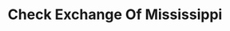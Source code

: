 ---
title: Check Exchange Of Mississippi
slug: check-exchange-of-mississippi
updated-on: '2024-05-30T13:44:31.749Z'
created-on: '2024-05-30T13:41:46.671Z'
published-on: '2024-05-30T13:54:32.469Z'
f_city-state-2:
- cms/city/wiggins-ms.md
- cms/city/carthage-ms.md
- cms/city/brookhaven-ms.md
- cms/city/columbus-ms.md
- cms/city/gautier-ms.md
- cms/city/greenville-ms.md
- cms/city/greenwood-ms.md
- cms/city/gulfport-ms.md
- cms/city/meridian-ms.md
- cms/city/new-albany-ms.md
f_locations:
- cms/payday-loan/check-exchange-of-mississippi-11266.md
- cms/payday-loan/check-exchange-of-mississippi-11267.md
- cms/payday-loan/check-exchange-of-mississippi-11268.md
- cms/payday-loan/check-exchange-of-mississippi-11269.md
- cms/payday-loan/check-exchange-of-mississippi-11270.md
- cms/payday-loan/check-exchange-of-mississippi-11271.md
- cms/payday-loan/check-exchange-of-mississippi-11272.md
- cms/payday-loan/check-exchange-of-mississippi-11273.md
- cms/payday-loan/check-exchange-of-mississippi-11274.md
- cms/payday-loan/check-exchange-of-mississippi-11275.md
f_states:
- cms/state/mississippi.md
layout: '[company].html'
tags: company
---